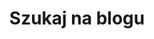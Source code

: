 ---
title: "Szukaj na blogu" # in any language you want
layout: "search" # is necessary
#url: "/posts/"
## description: "Description for Search"
#summary: "search"
#placeholder: ""
---